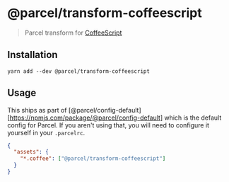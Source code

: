 # @parcel/transform-coffeescript

> Parcel transform for [CoffeeScript](http://coffeescript.org)

## Installation

```
yarn add --dev @parcel/transform-coffeescript
```

## Usage

This ships as part of [@parcel/config-default][https://npmjs.com/package/@parcel/config-default]
which is the default config for Parcel. If you aren't using that, you will need
to configure it yourself in your `.parcelrc`.

```json
{
  "assets": {
    "*.coffee": ["@parcel/transform-coffeescript"]
  }
}
```

